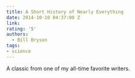 ```yaml
---
title: A Short History of Nearly Everything
date: 2014-10-10 04:37:00 Z
link:
rating: '5'
authors:
  - Bill Bryson
tags:
- science
---
```


A classic from one of my all-time favorite writers.
